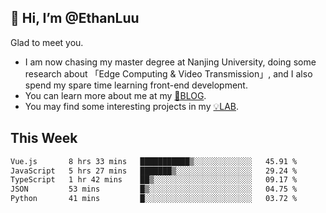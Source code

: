 ## 👋 Hi, I’m @EthanLuu

Glad to meet you.

- I am now chasing my master degree at Nanjing University, doing some research about 「Edge Computing & Video Transmission」, and I also spend my spare time learning front-end development.
- You can learn more about me at my [📝BLOG](https://blog.ethanloo.cn).
- You may find some interesting projects in my [💡LAB](https://lab.ethanloo.cn).

## This Week
<!--START_SECTION:waka-->

```txt
Vue.js       8 hrs 33 mins   ███████████▒░░░░░░░░░░░░░   45.91 %
JavaScript   5 hrs 27 mins   ███████▒░░░░░░░░░░░░░░░░░   29.24 %
TypeScript   1 hr 42 mins    ██▒░░░░░░░░░░░░░░░░░░░░░░   09.17 %
JSON         53 mins         █▒░░░░░░░░░░░░░░░░░░░░░░░   04.75 %
Python       41 mins         █░░░░░░░░░░░░░░░░░░░░░░░░   03.72 %
```

<!--END_SECTION:waka-->
